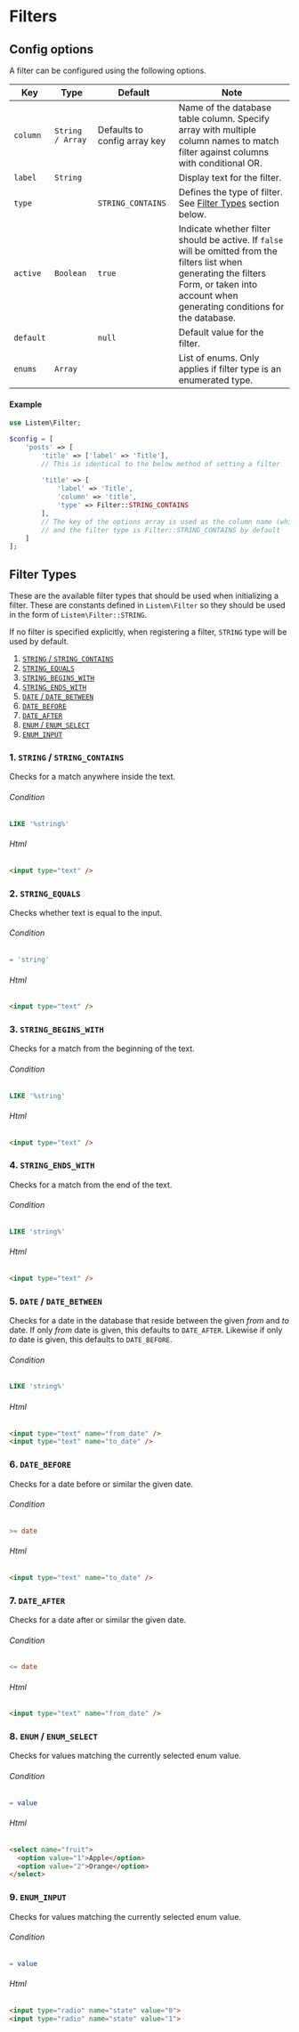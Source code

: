 # Filters

## Config options

A filter can be configured using the following options. 

| Key | Type | Default | Note |
|---|---|---|---|
| `column` | `String / Array` | Defaults to config array key | Name of the database table column. Specify array with multiple column names to match filter against columns with conditional OR. |
| `label` | `String` | | Display text for the filter. |
| `type` |  | `STRING_CONTAINS` | Defines the type of filter. See [Filter Types](#filter-types) section below. |
| `active` | `Boolean` | `true` | Indicate whether filter should be active. If `false` will be omitted from the filters list when generating the filters Form, or taken into account when generating conditions for the database. |
| `default` |  | `null` | Default value for the filter. |
| `enums` | `Array` | | List of enums. Only applies if filter type is an enumerated type.  |

#### Example

```php
use Listem\Filter;

$config = [
    'posts' => [
        'title' => ['label' => 'Title'],
        // This is identical to the below method of setting a filter
        
        'title'	=> [
            'label' => 'Title', 
            'column' => 'title', 
            'type' => Filter::STRING_CONTAINS
       	],
        // The key of the options array is used as the column name (which is `title`),
        // and the filter type is Filter::STRING_CONTAINS by default
    ]
];
```

## Filter Types

These are the available filter types that should be used when initializing a filter. These are constants defined in `Listem\Filter` so they should be used in the form of `Listem\Filter::STRING`. 

If no filter is specified explicitly, when registering a filter, `STRING` type will be used by default.  

1. [`STRING` / `STRING_CONTAINS`](#1-string--string_contains)
2. [`STRING_EQUALS`](#2-string_equals)
3. [`STRING_BEGINS_WITH`](#3-string_begins_with)
4. [`STRING_ENDS_WITH`](#4-string_ends_with)
5. [`DATE` / `DATE_BETWEEN`](#5-date--date_between)
6. [`DATE_BEFORE`](#6-date_before)
7. [`DATE_AFTER`](#7-date_after)
8. [`ENUM` / `ENUM_SELECT`](#8-enum--enum_select)
9. [`ENUM_INPUT`](#9-enum_input)

### 1. `STRING` / `STRING_CONTAINS`

Checks for a match anywhere inside the text.

###### Condition

```sql
LIKE '%string%'
```

###### Html

```html
<input type="text" />
```

### 2. `STRING_EQUALS`

Checks whether text is equal to the input.

###### Condition

```sql
= 'string'
```

###### Html

```html
<input type="text" />
```

### 3. `STRING_BEGINS_WITH`

Checks for a match from the beginning of the text.

###### Condition

```sql
LIKE '%string'
```

###### Html

```html
<input type="text" />
```

### 4. `STRING_ENDS_WITH`

Checks for a match from the end of the text.

###### Condition

```sql
LIKE 'string%'
```

###### Html

```html
<input type="text" />
```

### 5. `DATE` / `DATE_BETWEEN`

Checks for a date in the database that reside between the given _from_ and _to_ date. If only _from_ date is given, this defaults to `DATE_AFTER`. Likewise if only _to_ date is given, this defaults to `DATE_BEFORE`.

###### Condition

```sql
LIKE 'string%'
```

###### Html

```html
<input type="text" name="from_date" />
<input type="text" name="to_date" />
```

### 6. `DATE_BEFORE`

Checks for a date before or similar the given date.

###### Condition

```sql
>= date
```

###### Html

```html
<input type="text" name="to_date" />
```

### 7. `DATE_AFTER`

Checks for a date after or similar the given date.

###### Condition

```sql
<= date
```

###### Html

```html
<input type="text" name="from_date" />
```

### 8. `ENUM` / `ENUM_SELECT`

Checks for values matching the currently selected enum value.

###### Condition

```sql
= value
```

###### Html

```html
<select name="fruit">
  <option value="1">Apple</option>
  <option value="2">Orange</option>
</select>
```

### 9. `ENUM_INPUT`

Checks for values matching the currently selected enum value.

###### Condition

```sql
= value
```

###### Html

```html
<input type="radio" name="state" value="0">
<input type="radio" name="state" value="1">
```